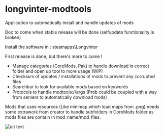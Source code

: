 # longvinter-modtools
Application to automatically install and handle updates of mods

Doc to come when stable release will be done (selfupdate functionality is broken)

Install the software in : steamapps\Longvinter

First release is done, but there's more to come !
  - Manage categories (CoreMods, Pak) to handle download in correct folder and open up tool to more usage (WIP)
  - Checksum of updates / installations of mods to prevent any corrupted files
  - Searchbar to look for available mods based on keywords
  - Protocols to handle modtools://args (Prob could be coupled with a way from servers to automatically download mods)

Mods that uses resources (Like minimap which load maps from .png) needs some extrawork from creator to handle subfolders in CoreMods folder as mods files are contain in mod_name/mod_files.

![alt text](https://github.com/tsukasaroot/longvinter-modtools/blob/master/readme-pics/img.png?raw=true)
